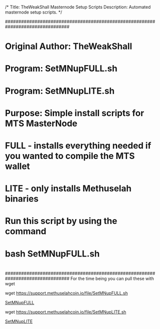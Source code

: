 /*
Title: TheWeakShall Masternode Setup Scripts
Description: Automated masternode setup scripts.
*/

################################################################################
# Original Author: TheWeakShall
# Program: SetMNupFULL.sh
# Program: SetMNupLITE.sh
# Purpose: Simple install scripts for MTS MasterNode
#
#   <Flavors>
#   FULL - installs everything needed if you wanted to compile the MTS wallet
#   LITE - only installs Methuselah binaries 
#
#   Run this script by using the command
#
#           bash SetMNupFULL.sh
#
################################################################################
For the time being you can pull these with wget
  
wget https://support.methuselahcoin.io/file/SetMNupFULL.sh

[SetMNupFULL](https://support.methuselahcoin.io/file/SetMNupFULL.sh)

wget https://support.methuselahcoin.io/file/SetMNupLITE.sh

[SetMNupLITE](https://support.methuselahcoin.io/file/SetMNupLITE.sh)
